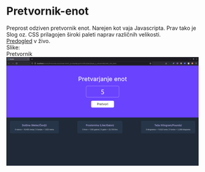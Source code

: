 # Pretvornik-enot
Preprost odziven pretvornik enot. Narejen kot vaja Javascripta.
Prav tako je Slog oz. CSS prilagojen široki paleti naprav različnih
velikosti.
<br>
<a href="https://jaboticnik.github.io/Pretvornik-enot/">Predogled</a> v živo.
<br>
Slike:
<br>
Pretvornik
<br>
<img src="./Slike-predogled/pretvornik.png" alt="Domov">